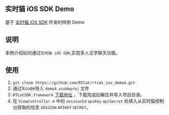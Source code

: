 ## 实时猫 iOS SDK Demo
基于 [实时猫 iOS SDK](https://shishimao.com) 开发的样例 Demo

## 说明
本例介绍如何通过`实时猫 iOS SDK`,实现多人文字聊天功能。

## 使用

1. `git clone https://github.com/RTCat/rtcat_ios_demo4.git`
2. 通过Xcode导入 `demo4.xcodeproj` 文件
3. `RTCatSDK.framework` [下载地址](https://cdn.realtimecat.com/realtimecat/rtc-ios-sdk-0.2.zip) 。下载完成后解压并导入项目目录。
4. 在 `ViewController.m` 中的 `sessionId` `apiKey` `apiSecret` 处填入从实时猫控制台获取的信息 `SESSION` `APIKEY` `SECRET`。





